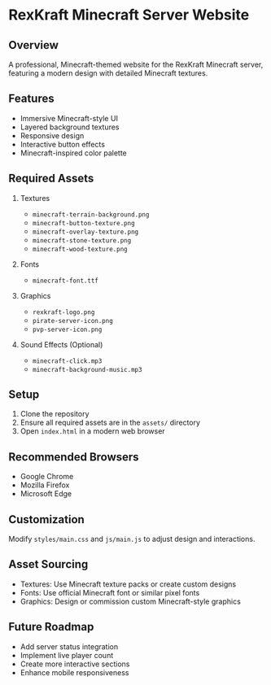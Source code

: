 # RexKraft Minecraft Server Website

## Overview
A professional, Minecraft-themed website for the RexKraft Minecraft server, featuring a modern design with detailed Minecraft textures.

## Features
- Immersive Minecraft-style UI
- Layered background textures
- Responsive design
- Interactive button effects
- Minecraft-inspired color palette

## Required Assets
1. Textures
   - `minecraft-terrain-background.png`
   - `minecraft-button-texture.png`
   - `minecraft-overlay-texture.png`
   - `minecraft-stone-texture.png`
   - `minecraft-wood-texture.png`

2. Fonts
   - `minecraft-font.ttf`

3. Graphics
   - `rexkraft-logo.png`
   - `pirate-server-icon.png`
   - `pvp-server-icon.png`

4. Sound Effects (Optional)
   - `minecraft-click.mp3`
   - `minecraft-background-music.mp3`

## Setup
1. Clone the repository
2. Ensure all required assets are in the `assets/` directory
3. Open `index.html` in a modern web browser

## Recommended Browsers
- Google Chrome
- Mozilla Firefox
- Microsoft Edge

## Customization
Modify `styles/main.css` and `js/main.js` to adjust design and interactions.

## Asset Sourcing
- Textures: Use Minecraft texture packs or create custom designs
- Fonts: Use official Minecraft font or similar pixel fonts
- Graphics: Design or commission custom Minecraft-style graphics

## Future Roadmap
- Add server status integration
- Implement live player count
- Create more interactive sections
- Enhance mobile responsiveness
